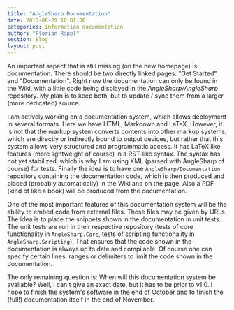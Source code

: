 ```yaml
---
title: "AngleSharp Documentation"
date: 2015-08-29 10:01:00
categories: information documentation
author: "Florian Rappl"
section: Blog
layout: post
---
```

An important aspect that is still missing (on the new homepage) is documentation. There should be two directly linked pages: "Get Started" and "Documentation". Right now the documentation can only be found in the Wiki, with a little code being displayed in the *AngleSharp/AngleSharp* repository. My plan is to keep both, but to update / sync them from a larger (more dedicated) source.

I am actively working on a documentation system, which allows deployment in several formats. Here we have HTML, Markdown and LaTeX. However, it is not that the markup system converts contents into other markup systems, which are directly or indirectly bound to output devices, but rather that this system allows very structured and programmatic access. It has LaTeX like features (more lightweight of course) in a RST-like syntax. The syntax has not yet stabilized, which is why I am using XML (parsed with AngleSharp of course) for tests. Finally the idea is to have one `AngleSharp/Documentation` repository containing the documentation code, which is then produced and placed (probably automatically) in the Wiki and on the page. Also a PDF (kind of like a book) will be produced from the documentation.

One of the most important features of this documentation system will be the ability to embed code from external files. These files may be given by URLs. The idea is to place the snippets shown in the documentation in unit tests. The unit tests are run in their respective repository (tests of core functionality in `AngleSharp.Core`, tests of scripting functionality in `AngleSharp.Scripting`). That ensures that the code shown in the documentation is always up to date and compilable. Of course one can specify certain lines, ranges or delimiters to limit the code shown in the documentation.

The only remaining question is: When will this documentation system be available? Well, I can't give an exact date, but it has to be prior to v1.0. I hope to finish the system's software in the end of October and to finish the (full!) documentation itself in the end of November.